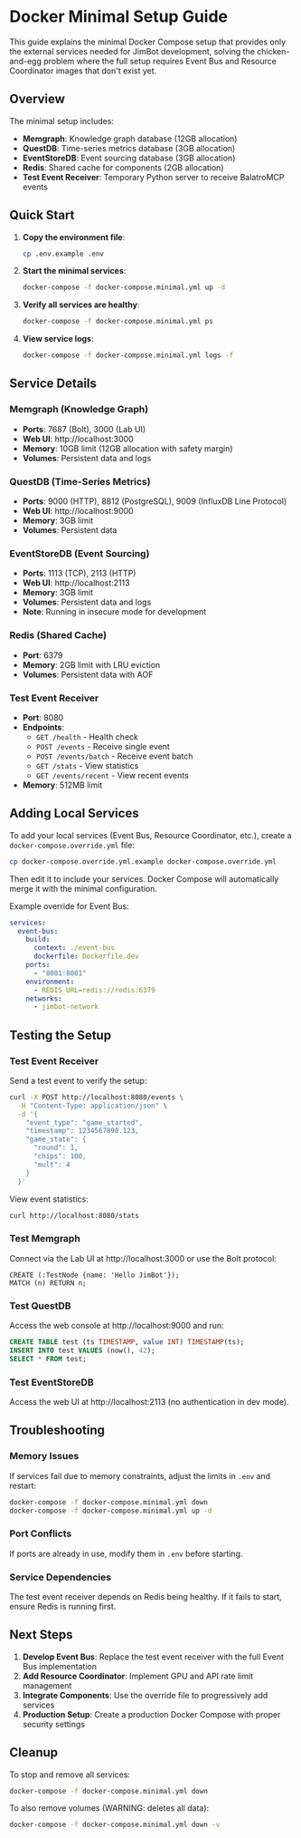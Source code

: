 # Docker Minimal Setup Guide

This guide explains the minimal Docker Compose setup that provides only the external services needed for JimBot development, solving the chicken-and-egg problem where the full setup requires Event Bus and Resource Coordinator images that don't exist yet.

## Overview

The minimal setup includes:
- **Memgraph**: Knowledge graph database (12GB allocation)
- **QuestDB**: Time-series metrics database (3GB allocation)
- **EventStoreDB**: Event sourcing database (3GB allocation)
- **Redis**: Shared cache for components (2GB allocation)
- **Test Event Receiver**: Temporary Python server to receive BalatroMCP events

## Quick Start

1. **Copy the environment file**:
   ```bash
   cp .env.example .env
   ```

2. **Start the minimal services**:
   ```bash
   docker-compose -f docker-compose.minimal.yml up -d
   ```

3. **Verify all services are healthy**:
   ```bash
   docker-compose -f docker-compose.minimal.yml ps
   ```

4. **View service logs**:
   ```bash
   docker-compose -f docker-compose.minimal.yml logs -f
   ```

## Service Details

### Memgraph (Knowledge Graph)
- **Ports**: 7687 (Bolt), 3000 (Lab UI)
- **Web UI**: http://localhost:3000
- **Memory**: 10GB limit (12GB allocation with safety margin)
- **Volumes**: Persistent data and logs

### QuestDB (Time-Series Metrics)
- **Ports**: 9000 (HTTP), 8812 (PostgreSQL), 9009 (InfluxDB Line Protocol)
- **Web UI**: http://localhost:9000
- **Memory**: 3GB limit
- **Volumes**: Persistent data

### EventStoreDB (Event Sourcing)
- **Ports**: 1113 (TCP), 2113 (HTTP)
- **Web UI**: http://localhost:2113
- **Memory**: 3GB limit
- **Volumes**: Persistent data and logs
- **Note**: Running in insecure mode for development

### Redis (Shared Cache)
- **Port**: 6379
- **Memory**: 2GB limit with LRU eviction
- **Volumes**: Persistent data with AOF

### Test Event Receiver
- **Port**: 8080
- **Endpoints**:
  - `GET /health` - Health check
  - `POST /events` - Receive single event
  - `POST /events/batch` - Receive event batch
  - `GET /stats` - View statistics
  - `GET /events/recent` - View recent events
- **Memory**: 512MB limit

## Adding Local Services

To add your local services (Event Bus, Resource Coordinator, etc.), create a `docker-compose.override.yml` file:

```bash
cp docker-compose.override.yml.example docker-compose.override.yml
```

Then edit it to include your services. Docker Compose will automatically merge it with the minimal configuration.

Example override for Event Bus:
```yaml
services:
  event-bus:
    build:
      context: ./event-bus
      dockerfile: Dockerfile.dev
    ports:
      - "8081:8081"
    environment:
      - REDIS_URL=redis://redis:6379
    networks:
      - jimbot-network
```

## Testing the Setup

### Test Event Receiver
Send a test event to verify the setup:

```bash
curl -X POST http://localhost:8080/events \
  -H "Content-Type: application/json" \
  -d '{
    "event_type": "game_started",
    "timestamp": 1234567890.123,
    "game_state": {
      "round": 1,
      "chips": 100,
      "mult": 4
    }
  }'
```

View event statistics:
```bash
curl http://localhost:8080/stats
```

### Test Memgraph
Connect via the Lab UI at http://localhost:3000 or use the Bolt protocol:
```cypher
CREATE (:TestNode {name: 'Hello JimBot'});
MATCH (n) RETURN n;
```

### Test QuestDB
Access the web console at http://localhost:9000 and run:
```sql
CREATE TABLE test (ts TIMESTAMP, value INT) TIMESTAMP(ts);
INSERT INTO test VALUES (now(), 42);
SELECT * FROM test;
```

### Test EventStoreDB
Access the web UI at http://localhost:2113 (no authentication in dev mode).

## Troubleshooting

### Memory Issues
If services fail due to memory constraints, adjust the limits in `.env` and restart:
```bash
docker-compose -f docker-compose.minimal.yml down
docker-compose -f docker-compose.minimal.yml up -d
```

### Port Conflicts
If ports are already in use, modify them in `.env` before starting.

### Service Dependencies
The test event receiver depends on Redis being healthy. If it fails to start, ensure Redis is running first.

## Next Steps

1. **Develop Event Bus**: Replace the test event receiver with the full Event Bus implementation
2. **Add Resource Coordinator**: Implement GPU and API rate limit management
3. **Integrate Components**: Use the override file to progressively add services
4. **Production Setup**: Create a production Docker Compose with proper security settings

## Cleanup

To stop and remove all services:
```bash
docker-compose -f docker-compose.minimal.yml down
```

To also remove volumes (WARNING: deletes all data):
```bash
docker-compose -f docker-compose.minimal.yml down -v
```